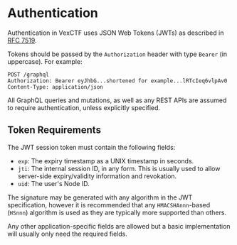 # Authentication

Authentication in VexCTF uses JSON Web Tokens (JWTs) as described in [RFC 7519](https://tools.ietf.org/html/rfc7519). 

Tokens should be passed by the `Authorization` header with type `Bearer` (in uppercase).
For example:
```http
POST /graphql
Authorization: Bearer eyJhbG...shortened for example...lRTcIeq6vlpAv0
Content-Type: application/json
```

All GraphQL queries and mutations, as well as any REST APIs are assumed to require authentication, unless explicitly specified.

## Token Requirements

The JWT session token must contain the following fields:
- `exp`: The expiry timestamp as a UNIX timestamp in seconds.
- `jti`: The internal session ID, in any form. This is usually used to allow server-side expiry/validity information and revokation.
- `uid`: The user's Node ID.

The signature may be generated with any algorithm in the JWT specification, however it is recommended that any `HMACSHAnnn`-based (`HSnnn`) algorithm is used as they are typically more supported than others.

Any other application-specific fields are allowed but a basic implementation will usually only need the required fields.